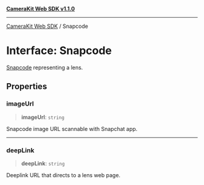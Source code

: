 [**CameraKit Web SDK v1.1.0**](../README.md)

***

[CameraKit Web SDK](../globals.md) / Snapcode

# Interface: Snapcode

[Snapcode](https://scan.snapchat.com/snapcodes) representing a lens.

## Properties

### imageUrl

> **imageUrl**: `string`

Snapcode image URL scannable with Snapchat app.

***

### deepLink

> **deepLink**: `string`

Deeplink URL that directs to a lens web page.
